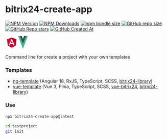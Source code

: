 # bitrix24-create-app
[![NPM Version](https://img.shields.io/npm/v/bitrix24-create-app?style=flat&logo=npm&label=version&color=cb3837)](https://www.npmjs.com/package/bitrix24-create-app)
[![NPM Downloads](https://img.shields.io/npm/dw/bitrix24-create-app?style=flat&logo=npm&color=cb3837)](https://www.npmjs.com/package/bitrix24-create-app)
[![npm bundle size](https://img.shields.io/bundlephobia/min/bitrix24-create-app?style=flat&logo=npm&color=cb3837)](https://www.npmjs.com/package/bitrix24-create-app)
[![GitHub repo size](https://img.shields.io/github/repo-size/astrotrain55/bitrix24-create-app?style=flat&logo=github)](https://github.com/astrotrain55/bitrix24-create-app)
[![GitHub Repo stars](https://img.shields.io/github/stars/astrotrain55/bitrix24-create-app?style=flat&logo=github)](https://github.com/astrotrain55/bitrix24-create-app)
[![GitHub Created At](https://img.shields.io/github/created-at/astrotrain55/bitrix24-create-app?style=flat&logo=github)](https://github.com/astrotrain55/bitrix24-create-app)

<img src="templates/ng-template/public/angular.svg" alt="angular" width="40" height="40"/><img src="templates/vue-template/public/vue.svg" alt="vue" width="30" height="40"/>

Command line for create a project with your own templates

### Templates

* [ng-template](https://github.com/astrotrain55/bitrix24-create-app/tree/master/templates/ng-template#readme) (Angular 18, RxJS, TypeScript, SCSS, [bitrix24-library](https://www.npmjs.com/package/bitrix24-library))
* [vue-template](https://github.com/astrotrain55/bitrix24-create-app/tree/master/templates/vue-template#readme) (Vue 3, Pinia, TypeScript, SCSS, [vue-bitrix24](https://www.npmjs.com/package/vue-bitrix24), [bitrix24-library](https://www.npmjs.com/package/bitrix24-library))

### Use

```sh
npx bitrix24-create-app@latest
```
```sh
cd testproject
git init
```
